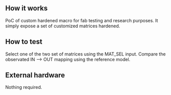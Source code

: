 <!---

This file is used to generate your project datasheet. Please fill in the information below and delete any unused
sections.

You can also include images in this folder and reference them in the markdown. Each image must be less than
512 kb in size, and the combined size of all images must be less than 1 MB.
-->

## How it works

PoC of custom hardened macro for fab testing and research purposes. It simply expose a set of customized matrices hardened.

## How to test

Select one of the two set of matrices using the MAT_SEL input. Compare the observated IN --> OUT mapping using the reference model.

## External hardware

Nothing required.
